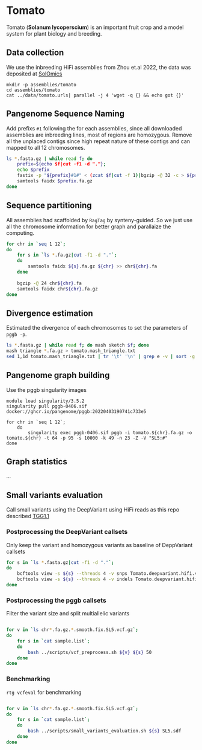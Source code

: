 # Tomato
Tomato (**Solanum lycoperscium**) is an important fruit crop and a model system for plant biology and breeding.

## Data collection
We use the inbreeding HiFi assemblies from Zhou et.al 2022, the data was deposited at [SolOmics](http://solomics.agis.org.cn/tomato/ftp/genome/)

```
mkdir -p assemblies/tomato
cd assemblies/tomato
cat ../data/tomato.urls| parallel -j 4 'wget -q {} && echo got {}'
```

## Pangenome Sequence Naming
Add prefixs `#1` following the for each assemblies, since all downloaded assemblies are inbreeding lines, most of regions are homozygous.
Remove all the unplaced contigs since high repeat nature of these contigs and can mapped to all 12 chromosomes.

```bash
ls *.fasta.gz | while read f; do
    prefix=${echo $f|cut -f1 -d "."};
    echo $prefix
    fastix -p "${prefix}#1#" < (zcat $f|cut -f 1)|bgzip -@ 32 -c > ${prefix}.fa.gz;
    samtools faidx $prefix.fa.gz
done
```

## Sequence partitioning

All assemblies had scaffolded by `RagTag` by synteny-guided. So we just use all the chromosome information for better graph and parallaize the computing.

```bash
for chr in `seq 1 12`;
do
    for s in `ls *.fa.gz|cut -f1 -d "."`;
    do
        samtools faidx ${s}.fa.gz ${chr} >> chr${chr}.fa
    done
    
    bgzip -@ 24 chr${chr}.fa
    samtools faidx chr${chr}.fa.gz
done
```


## Divergence estimation
Estimated the divergence of each chromosomes to set the parameters of `pggb -p`.

```bash
ls *.fasta.gz | while read f; do mash sketch $f; done
mash triangle *.fa.gz > tomato.mash_triangle.txt
sed 1,1d tomato.mash_triangle.txt | tr '\t' '\n' | grep e -v | sort -g -k 1nr | head -n 5
```  




## Pangenome graph building

Use the pggb singularity images

```
module load singularity/3.5.2
singularity pull pggb-0406.sif docker://ghcr.io/pangenome/pggb:20220403190741c733e5

for chr in `seq 1 12`;
    do 
        singularity exec pggb-0406.sif pggb -i tomato.${chr}.fa.gz -o tomato.${chr} -t 64 -p 95 -s 10000 -k 49 -n 23 -Z -V "SL5:#"
done

```



## Graph statistics
...


## Small variants evaluation
Call small variants using the DeepVariant using HiFi reads as this repo described [TGG1.1](https://github.com/YaoZhou89/TGG/tree/main/4.Graph_pangenome/1.construction_graph_genome)

### Postprocessing the DeepVariant callsets
Only keep the variant and homozygous variants as baseline of DeppVariant callsets

```bash
for s in `ls *.fasta.gz|cut -f1 -d "."`;
do 
    bcftools view -s ${s} --threads 4 -v snps Tomato.deepvariant.hifi.vcf.gz|bcftools view -g hom -e 'GT="ref"' -O z -o ${s}.hifi.snps.vcf.gz
    bcftools view -s ${s} --threads 4 -v indels Tomato.deepvariant.hifi.vcf.gz|bcftools view -g hom -e 'GT="ref"' -O z -o ${s}.hifi.indels.vcf.gz
done
```



### Postprocessing the pggb callsets
Filter the variant size and split multiallelic variants

```bash

for v in `ls chr*.fa.gz.*.smooth.fix.SL5.vcf.gz`;
do
    for s in `cat sample.list`;
    do
        bash ../scripts/vcf_preprocess.sh ${v} ${s} 50
    done
done
```

### Benchmarking
`rtg vcfeval` for benchmarking

```bash

for v in `ls chr*.fa.gz.*.smooth.fix.SL5.vcf.gz`;
do
    for s in `cat sample.list`;
    do
        bash ../scripts/small_variants_evaluation.sh ${s} SL5.sdf
    done
done

```







